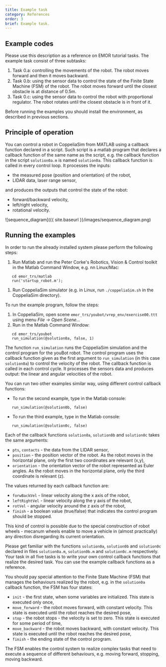 ```yaml
---
title: Example task
category: References
order: 3
brief: Example task.
---
```


## Example codes

Please use this description as a reference on EMOR tutorial tasks. The example task consist of three subtasks:

1. Task 0.a: controlling the movements of the robot. The robot moves forward and then it moves backward.
1. Task 0.b: using the sensor data to control the state of the Finite State Machine (FSM) of the robot. The robot moves forward until the closest obstacle is at distance of 0.5m.
1. Task 0.c: using the sensor data to control the robot with proportional regulator. The robot rotates until the closest obstacle is in front of it.

Before running the examples you should install the environment, as described in previous sections.

## Principle of operation
You can control a robot in CoppeliaSim from MATLAB using a callback function declared in a script. Such script is a matlab program that declares a callback function of the same name as the script, e.g. the callback function in the script `solution0a.m` is named `solution0a`. This callback function is called in every control loop. It processes the inputs:
* the measured pose (position and orientation) of the robot,
* LIDAR data, laser range sensor,

and produces the outputs that control the state of the robot:
* forward/backward velocity,
* left/right velocity,
* rotational velocity.

![sequence_diagram]({{ site.baseurl }}/images/sequence_diagram.png)

## Running the examples

In order to run the already installed system please perform the following steps:

1. Run Matlab and run the Peter Corke's Robotics, Vision & Control toolkit in the Matlab Command Window, e.g. nn Linux/Mac:
```
   cd emor_trs/matlab
   run('startup_robot.m');
```
1. Run CoppeliaSim simulator (e.g. in Linux, run `./coppeliaSim.sh` in the CoppeliaSim directory).

To run the example program, follow the steps:
1. In CoppeliaSim, open scene `emor_trs/youbot/vrep_env/exercise00.ttt` using menu *File -> Open Scene...*
2. Run in the Matlab Command Window:
```
   cd emor_trs/youbot
   run_simulation(@solution0a, false, 1)
```

The function `run_simulation` runs the CoppeliaSim simulation and the control program for the youBot robot. The control program uses the callback function given as the first argument to `run_simulation` (in this case `solution0a`) to control the velocity of the robot. The callback function is called in each control cycle. It processes the sensors data and produces output: the linear and angular velocities of the robot.

You can run two other examples similar way, using different control callback functions:

* To run the second example, type in the Matlab console:
```
   run_simulation(@solution0b, false)
```
* To run the third example, type in the Matlab console:
```
   run_simulation(@solution0c, false)
```

Each of the callback functions `solution0a`, `solution0b` and `solution0c` takes the same arguments:
* `pts`, `contacts` - the data from the LIDAR sensor,
* `position` - the position vector of the robot. As the robot moves in the horizontal plane, only the first two coordinates are relevant (x,y),
* `orientation` - the orientation vector of the robot represented as Euler angles. As the robot moves in the horizontal plane, only the third coordinate is relevant (z).

The values returned by each callback function are:

* `forwBackVel` - linear velocity along the x axis of the robot,
* `leftRightVel` - linear velocity along the y axis of the robot,
* `rotVel` - angular velocity around the z axis of the robot,
* `finish` - a boolean value (true/false) that indicates the control program should be stopped.

This kind of control is possible due to the special construction of robot wheels - mecanum wheels enable to move a vehicle in (almost practically) any direction disregarding its current orientation.

Please get familiar with the functions `solution0a`, `solution0b` and `solution0c` declared in files `solution0a.m`, `solution0b.m` and `solution0c.m` respectively. Your task in all five tasks is to write your own control callback functions that realize the desired task. You can use the example callback functions as a reference.

You should pay special attention to the Finite State Machine (FSM) that manages the behaviours realized by the robot, e.g. in the `solution0a` callback function, the FSM has four states:
* `init` - the first state, when some variables are initialized. This state is executed only once,
* `move_forward` - the robot moves forward, with constant velocity. This state is executed until the robot reaches the desired pose,
* `stop` - the robot stops - the velocity is set to zero. This state is executed for some period of time,
* `move_backward` - the robot moves backward, with constant velocity. This state is executed until the robot reaches the desired pose,
* `finish` - the ending state of the control program.

The FSM enables the control system to realize complex tasks that need to execute a sequence of different behaviours, e.g. moving forward, stopping, moving backward. 

